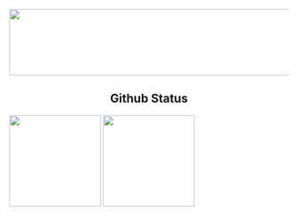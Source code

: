 <a href="https://github.com/devxb/gitanimals">
  <img src="https://render.gitanimals.org/lines/tranqui268" width="1000" height="120"/>
</a>

<h2 align="center"> Github Status </h2>
<p>
  <img src="https://github-readme-stats.vercel.app/api/top-langs/?username=tranqui268&layout=compact&theme=tokyonight&langs_count=6" height="165">
  <img src="https://github-readme-stats.vercel.app/api?username=tranqui268&show_icons=true&theme=tokyonight" height="165">
</p>
  
